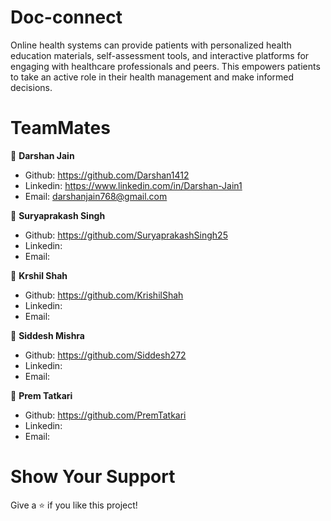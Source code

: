 # Doc-connect
Online health systems can provide patients with personalized health education materials, self-assessment tools, and interactive platforms for engaging with healthcare professionals and peers.
This empowers patients to take an active role in their health management and make informed decisions.

# TeamMates

👤 **Darshan Jain**
- Github: https://github.com/Darshan1412
- Linkedin: https://www.linkedin.com/in/Darshan-Jain1
- Email: darshanjain768@gmail.com

👤 **Suryaprakash Singh**
- Github: https://github.com/SuryaprakashSingh25
- Linkedin: 
- Email: 

👤 **Krshil Shah**
- Github: https://github.com/KrishilShah
- Linkedin: 
- Email: 

👤 **Siddesh Mishra**
- Github: https://github.com/Siddesh272
- Linkedin: 
- Email: 

👤 **Prem Tatkari**
- Github: https://github.com/PremTatkari
- Linkedin: 
- Email: 



# Show Your Support 

Give a ⭐️ if you like this project!

